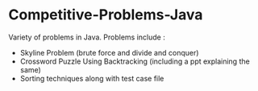 # Competitive-Problems-Java
Variety of problems in Java. Problems include : <br>
- Skyline Problem (brute force and divide and conquer)
- Crossword Puzzle Using Backtracking (including a ppt explaining the same)
- Sorting techniques along with test case file

